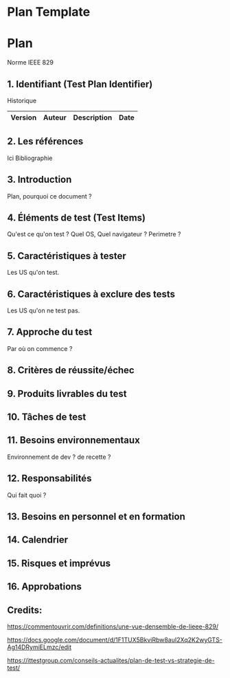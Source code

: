 # Plan Template

# Plan

Norme IEEE 829

## 1. Identifiant (Test Plan Identifier)

Historique

|Version            | Auteur          | Description              | Date         |
|:-----------------:|:---------------:|:-----------------------:|:-------------:|



## 2. Les références

Ici Bibliographie

## 3. Introduction

Plan, pourquoi ce document ?

## 4. Éléments de test (Test Items)

Qu'est ce qu'on test ? Quel OS, Quel navigateur ? Perimetre ?

## 5. Caractéristiques à tester

Les US qu'on test.


## 6. Caractéristiques à exclure des tests

Les US qu'on ne test pas.


## 7. Approche du test

Par où on commence ?


## 8. Critères de réussite/échec



## 9. Produits livrables du test


## 10. Tâches de test


## 11. Besoins environnementaux

Environnement de dev ? de recette ?

## 12. Responsabilités

Qui fait quoi ?

## 13. Besoins en personnel et en formation



## 14. Calendrier


## 15. Risques et imprévus


## 16. Approbations



## Credits:

https://commentouvrir.com/definitions/une-vue-densemble-de-lieee-829/

https://docs.google.com/document/d/1F1TUX5BkviRbw8auI2Xq2K2wyGTS-Ag14DRymiELmzc/edit

https://ittestgroup.com/conseils-actualites/plan-de-test-vs-strategie-de-test/
